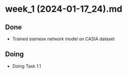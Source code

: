 # week_1 (2024-01-17_24).md

## Done
- Trained siamese network model on CASIA dataset


## Doing
- Doing Task 1.1 